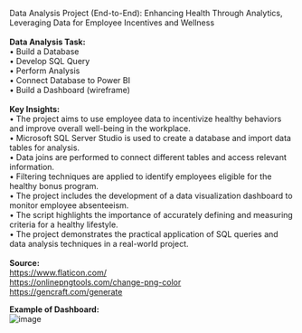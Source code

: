 Data Analysis Project (End-to-End): Enhancing Health Through Analytics, Leveraging Data for Employee Incentives and Wellness
<br><br>
<b>Data Analysis Task:</b><br>
• Build a Database<br>
• Develop SQL Query<br>
• Perform Analysis<br>
• Connect Database to Power BI<br>
• Build a Dashboard (wireframe)<br>
<br>
<b>Key Insights:</b><br>
• The project aims to use employee data to incentivize healthy behaviors and improve overall well-being in the workplace.<br>
• Microsoft SQL Server Studio is used to create a database and import data tables for analysis.<br>
• Data joins are performed to connect different tables and access relevant information.<br>
• Filtering techniques are applied to identify employees eligible for the healthy bonus program.<br>
• The project includes the development of a data visualization dashboard to monitor employee absenteeism.<br>
• The script highlights the importance of accurately defining and measuring criteria for a healthy lifestyle.<br>
• The project demonstrates the practical application of SQL queries and data analysis techniques in a real-world project.<br>
<br>
<b>Source:</b><br>
https://www.flaticon.com/<br>
https://onlinepngtools.com/change-png-color<br>
https://gencraft.com/generate<br>

<b>Example of Dashboard:</b><br>
![image](https://github.com/Kanangnut/HR-Analytics-Absenteeism-SQL/assets/130201193/19acb6b0-01c3-4fab-bfdc-9589b311e962)

